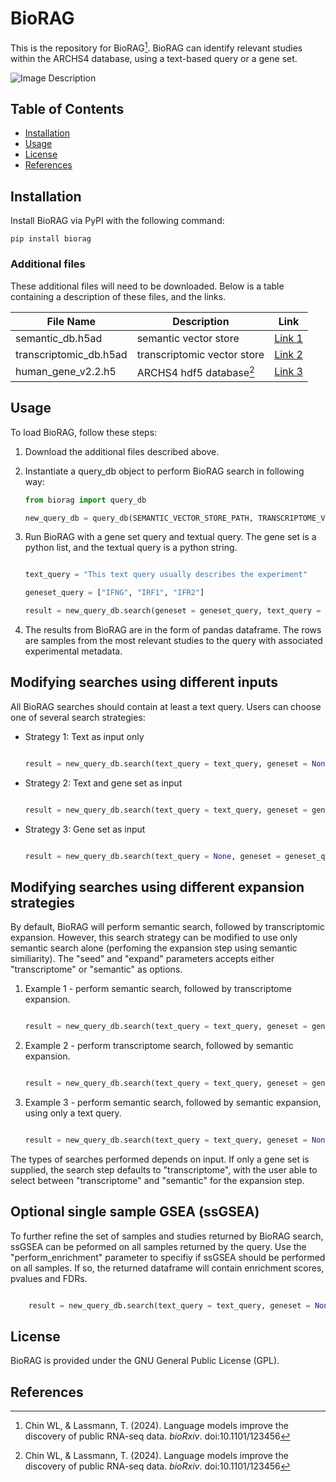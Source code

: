 # BioRAG

This is the repository for BioRAG[^1]. BioRAG can identify relevant studies within the ARCHS4 database, using a text-based query or a gene set. 

![Image Description](https://github.com/wlchin/bioRAG/blob/master/assets/BioRAG.png)

## Table of Contents

- [Installation](#installation)
- [Usage](#usage)
- [License](#license)
- [References](#references)

## Installation

Install BioRAG via PyPI with the following command:

```
pip install biorag
```

### Additional files

These additional files will need to be downloaded. Below is a table containing a description of these files, and the links.

| File Name | Description | Link |
|-----------|-------------|------|
| semantic_db.h5ad   | semantic vector store | [Link 1](https://example.com/file1) |
| transcriptomic_db.h5ad   | transcriptomic vector store | [Link 2](https://example.com/file2) |
| human_gene_v2.2.h5    | ARCHS4 hdf5 database[^1] | [Link 3](https://example.com/file3) |

## Usage

To load BioRAG, follow these steps:

1. Download the additional files described above.
2. Instantiate a query_db object to perform BioRAG search in following way:
    
    ```python
    from biorag import query_db

    new_query_db = query_db(SEMANTIC_VECTOR_STORE_PATH, TRANSCRIPTOME_VECTOR_STORE_PATH, ARCHS4_HDF5_DATABASE_PATH)

    ```

3. Run BioRAG with a gene set query and textual query. The gene set is a python list, and the textual query is a python string.

    ```python

    text_query = "This text query usually describes the experiment"

    geneset_query = ["IFNG", "IRF1", "IFR2"]

    result = new_query_db.search(geneset = geneset_query, text_query = text_query)

    ```

4. The results from BioRAG are in the form of pandas dataframe. The rows are samples from the most relevant studies to the query with associated experimental metadata.

## Modifying searches using different inputs

All BioRAG searches should contain at least a text query. Users can choose one of several search strategies:

- Strategy 1: Text as input only

    ```python

    result = new_query_db.search(text_query = text_query, geneset = None)

    ```

- Strategy 2: Text and gene set as input

    ```python

    result = new_query_db.search(text_query = text_query, geneset = geneset_query)

    ```

- Strategy 3: Gene set as input

    ```python

    result = new_query_db.search(text_query = None, geneset = geneset_query)

    ```

## Modifying searches using different expansion strategies

By default, BioRAG will perform semantic search, followed by transcriptomic expansion. However, this search strategy can be modified to use only semantic search alone (perfoming the expansion step using semantic similiarity). The "seed" and "expand" parameters accepts either "transcriptome" or "semantic" as options.

1. Example 1 - perform semantic search, followed by transcriptome expansion.

    ```python

    result = new_query_db.search(text_query = text_query, geneset = geneset_query, search = "semantic", expand = "transcriptome")

    ```

2. Example 2 - perform transcriptome search, followed by semantic expansion.

    ```python

    result = new_query_db.search(text_query = text_query, geneset = geneset_query, search = "transcriptome", expand = "semantic")

    ```

2. Example 3 - perform semantic search, followed by semantic expansion, using only a text query.

    ```python

    result = new_query_db.search(text_query = text_query, geneset = None, search = "semantic", expand = "semantic")

    ```

The types of searches performed depends on input. If only a gene set is supplied, the search step defaults to "transcriptome", with the user able to select between "transcriptome" and "semantic" for the expansion step.

## Optional single sample GSEA (ssGSEA)

To further refine the set of samples and studies returned by BioRAG search, ssGSEA can be peformed on all samples returned by the query. Use the "perform_enrichment" parameter to specifiy if ssGSEA should be performed on all samples. If so, the returned dataframe will contain enrichment scores, pvalues and FDRs.

```python

    result = new_query_db.search(text_query = text_query, geneset = None, search = "semantic", expand = "semantic", perform_enrichment = True)

```

## License

BioRAG is provided under the GNU General Public License (GPL).

## References

[^1]: Chin WL, & Lassmann, T. (2024). Language models improve the discovery of public RNA-seq data. *bioRxiv*. doi:10.1101/123456
[^2]: Lachmann A, Torre D, Keenan AB, Jagodnik KM, Lee HJ, Wang L, Silverstein MC, Ma'ayan A. Massive mining of publicly available RNA-seq data from human and mouse. Nat Commun. 2018 Apr 10;9(1):1366. doi: 10.1038/s41467-018-03751-6. PMID: 29636450; PMCID: PMC5893633.
